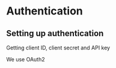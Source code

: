 # Authentication

## Setting up authentication

Getting client ID, client secret and API key

We use OAuth2

